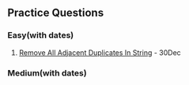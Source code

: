 
<!-- 1. [Remove All Adjacent Duplicate in String](https://leetcode.com/problems/remove-all-adjacent-duplicates-in-string/)
2. [Valid Parentheses](https://leetcode.com/problems/valid-parentheses/)
3. [Backspace String Compare](https://leetcode.com/problems/backspace-string-compare/)
4. [Next Greater Element 1](https://leetcode.com/problems/next-greater-element-i/)
5. [Next Greater Element 2](https://leetcode.com/problems/next-greater-element-ii/) 
6. [Remove K Digits](https://leetcode.com/problems/remove-k-digits/) -> Revise -->

## Practice Questions

### Easy(with dates)
1. [Remove All Adjacent Duplicates In String](https://leetcode.com/problems/remove-all-adjacent-duplicates-in-string/description/) - 30Dec


### Medium(with dates)


